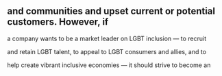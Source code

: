 ## and communities and upset current or potential customers. However, if

a company wants to be a market leader on LGBT inclusion — to recruit

and retain LGBT talent, to appeal to LGBT consumers and allies, and to

help create vibrant inclusive economies — it should strive to become an